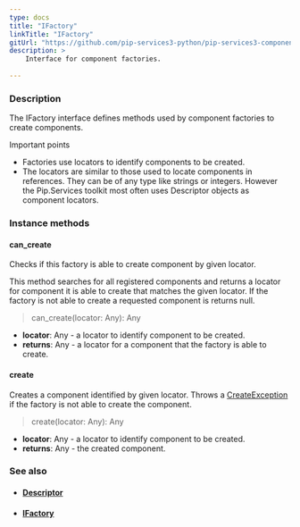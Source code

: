 ```yaml
---
type: docs
title: "IFactory"
linkTitle: "IFactory"
gitUrl: "https://github.com/pip-services3-python/pip-services3-components-python"
description: >
    Interface for component factories.
    
---
```


### Description

The IFactory interface defines methods used by component factories to create components.

Important points

- Factories use locators to identify components to be created.
- The locators are similar to those used to locate components in references. They can be of any type like strings or integers. However the Pip.Services toolkit most often uses Descriptor objects as component locators.

### Instance methods

#### can_create
Checks if this factory is able to create component by given locator.

This method searches for all registered components and returns
a locator for component it is able to create that matches the given locator.
If the factory is not able to create a requested component is returns null.

>  can_create(locator: Any): Any

- **locator**: Any - a locator to identify component to be created.
- **returns**: Any - a locator for a component that the factory is able to create.


#### create
Creates a component identified by given locator.
Throws a [CreateException](../create_exception) if the factory is not able to create the component.

> create(locator: Any): Any

- **locator**: Any - a locator to identify component to be created.
- **returns**: Any - the created component.



### See also
- #### [Descriptor](../../../commons/refer/descriptor)
- #### [IFactory](../ifactory)
